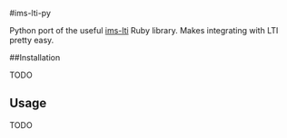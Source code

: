 #ims-lti-py

Python port of the useful [ims-lti](https://github.com/instructure/ims-lti) Ruby library. Makes integrating with LTI pretty easy.

##Installation

TODO

## Usage

TODO
